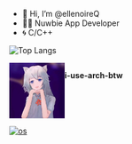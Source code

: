 - 👋 Hi, I’m @ellenoireQ
- 🧑‍💻 Nuwbie App Developer
- 🌀 C/C++

![Top Langs](https://github-readme-stats.vercel.app/api/top-langs/?username=ellenoireQ&hide_progress=true)

<div style="display: flex;">
    <img width="100"  height="100" src="./profile.jpg" />
    <p><strong>i-use-arch-btw</strong></p>
</div>

[![os](https://skillicons.dev/icons?i=linux,arch,windows&theme=dark)](https://skillicons.dev)


<!---
ellenoireQ/ellenoireQ is a ✨ special ✨ repository because its `README.md` (this file) appears on your GitHub profile.
You can click the Preview link to take a look at your changes.
--->
